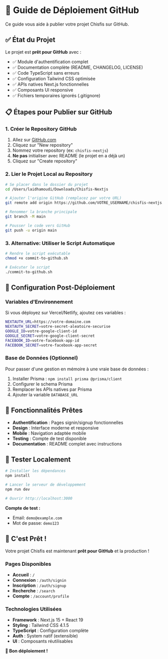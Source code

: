 # 🚀 Guide de Déploiement GitHub

Ce guide vous aide à publier votre projet Chisfis sur GitHub.

## ✅ État du Projet

Le projet est **prêt pour GitHub** avec :

- ✅ Module d'authentification complet
- ✅ Documentation complète (README, CHANGELOG, LICENSE)
- ✅ Code TypeScript sans erreurs
- ✅ Configuration Tailwind CSS optimisée
- ✅ APIs natives Next.js fonctionnelles
- ✅ Composants UI responsive
- ✅ Fichiers temporaires ignorés (.gitignore)

## 📋 Étapes pour Publier sur GitHub

### 1. Créer le Repository GitHub

1. Allez sur [GitHub.com](https://github.com)
2. Cliquez sur "New repository"
3. Nommez votre repository (ex: `chisfis-nextjs`)
4. **Ne pas** initialiser avec README (le projet en a déjà un)
5. Cliquez sur "Create repository"

### 2. Lier le Projet Local au Repository

```bash
# Se placer dans le dossier du projet
cd /Users/laidhamoudi/Downloads/Chisfis-Nextjs

# Ajouter l'origine GitHub (remplacez par votre URL)
git remote add origin https://github.com/VOTRE_USERNAME/chisfis-nextjs.git

# Renommer la branche principale
git branch -M main

# Pousser le code vers GitHub
git push -u origin main
```

### 3. Alternative: Utiliser le Script Automatique

```bash
# Rendre le script exécutable
chmod +x commit-to-github.sh

# Exécuter le script
./commit-to-github.sh
```

## 🔧 Configuration Post-Déploiement

### Variables d'Environnement

Si vous déployez sur Vercel/Netlify, ajoutez ces variables :

```bash
NEXTAUTH_URL=https://votre-domaine.com
NEXTAUTH_SECRET=votre-secret-aleatoire-securise
GOOGLE_ID=votre-google-client-id
GOOGLE_SECRET=votre-google-client-secret
FACEBOOK_ID=votre-facebook-app-id
FACEBOOK_SECRET=votre-facebook-app-secret
```

### Base de Données (Optionnel)

Pour passer d'une gestion en mémoire à une vraie base de données :

1. Installer Prisma : `npm install prisma @prisma/client`
2. Configurer le schema Prisma
3. Remplacer les APIs natives par Prisma
4. Ajouter la variable `DATABASE_URL`

## 🎯 Fonctionnalités Prêtes

- **Authentification** : Pages signin/signup fonctionnelles
- **Design** : Interface moderne et responsive
- **Mobile** : Navigation adaptée mobile
- **Testing** : Compte de test disponible
- **Documentation** : README complet avec instructions

## 🧪 Tester Localement

```bash
# Installer les dépendances
npm install

# Lancer le serveur de développement
npm run dev

# Ouvrir http://localhost:3000
```

**Compte de test :**
- Email: `demo@example.com`
- Mot de passe: `demo123`

## 🎉 C'est Prêt !

Votre projet Chisfis est maintenant **prêt pour GitHub** et la production !

### Pages Disponibles

- **Accueil** : `/`
- **Connexion** : `/auth/signin`
- **Inscription** : `/auth/signup`
- **Recherche** : `/search`
- **Compte** : `/account/profile`

### Technologies Utilisées

- **Framework** : Next.js 15 + React 19
- **Styling** : Tailwind CSS 4.1.5
- **TypeScript** : Configuration complète
- **Auth** : System natif (extensible)
- **UI** : Composants réutilisables

**🚀 Bon déploiement !**
